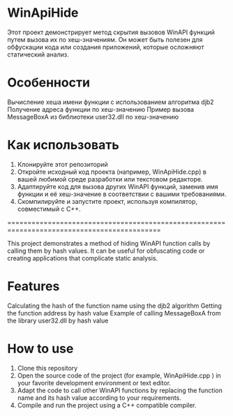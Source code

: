 # WinApiHide
Этот проект демонстрирует метод скрытия вызовов WinAPI функций путем вызова их по хеш-значениям. Он может быть полезен для обфускации кода или создания приложений, которые осложняют статический анализ.

# Особенности
 Вычисление хеша имени функции с использованием алгоритма djb2
 Получение адреса функции по хеш-значению
 Пример вызова MessageBoxA из библиотеки user32.dll по хеш-значению
 
# Как использовать
1. Клонируйте этот репозиторий
2. Откройте исходный код проекта (например, WinApiHide.cpp) в вашей любимой среде разработки или текстовом редакторе.
3. Адаптируйте код для вызова других WinAPI функций, заменив имя функции и её хеш-значение в соответствии с вашими требованиями.
4. Скомпилируйте и запустите проект, используя компилятор, совместимый с C++.

============================================================================================

This project demonstrates a method of hiding WinAPI function calls by calling them by hash values. It can be useful for obfuscating code or creating applications that complicate static analysis.

# Features
 Calculating the hash of the function name using the djb2 algorithm
 Getting the function address by hash value
 Example of calling MessageBoxA from the library user32.dll by hash value
 
# How to use
1. Clone this repository
2. Open the source code of the project (for example, WinApiHide.cpp ) in your favorite development environment or text editor.
3. Adapt the code to call other WinAPI functions by replacing the function name and its hash value according to your requirements.
4. Compile and run the project using a C++ compatible compiler.
